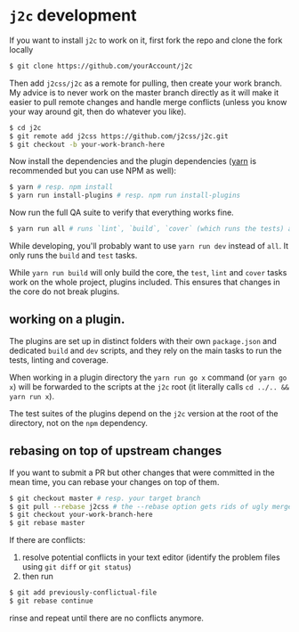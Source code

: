 # `j2c` development

If you want to install `j2c` to work on it, first fork the repo and clone the fork locally

```BASH
$ git clone https://github.com/yourAccount/j2c
```

Then add `j2css/j2c` as a remote for pulling, then create your work branch. My advice is to never work on the master branch directly as it will make it easier to pull remote changes and handle merge conflicts (unless you know your way around git, then do whatever you like).

```BASH
$ cd j2c
$ git remote add j2css https://github.com/j2css/j2c.git
$ git checkout -b your-work-branch-here
```

Now install the dependencies and the plugin dependencies ([yarn](https://yarnpkg.com/) is recommended but you can use NPM as well):

```BASH
$ yarn # resp. npm install
$ yarn run install-plugins # resp. npm run install-plugins
```

Now run the full QA suite to verify that everything works fine.

```BASH
$ yarn run all # runs `lint`, `build`, `cover` (which runs the tests) and `check-coverage`
```

While developing, you'll probably want to use `yarn run dev` instead of `all`. It only runs the `build` and `test` tasks.

While `yarn run build` will only build the core, the `test`, `lint` and `cover` tasks work on the whole project, plugins included. This ensures that changes in the core do not break plugins.

## working on a plugin.

The plugins are set up in distinct folders with their own `package.json` and dedicated `build` and `dev` scripts, and they rely on the main tasks to run the tests, linting  and coverage.

When working in a plugin directory the `yarn run go x` command (or `yarn go x`) will be forwarded to the scripts at the `j2c` root (it literally calls `cd ../.. && yarn run x`).

The test suites of the plugins depend on the `j2c` version at the root of the directory, not on the `npm` dependency.

## rebasing on top of upstream changes

If you want to submit a PR but other changes that were committed in the mean time, you can rebase your changes on top of them.

```BASH
$ git checkout master # resp. your target branch
$ git pull --rebase j2css # the --rebase option gets rids of ugly merge commits
$ git checkout your-work-branch-here
$ git rebase master
```

If there are conflicts:

1. resolve potential conflicts in your text editor (identify the problem files using `git diff` or `git status`)
2. then run

```BASH
$ git add previously-conflictual-file
$ git rebase continue
```
rinse and repeat until there are no conflicts anymore.
